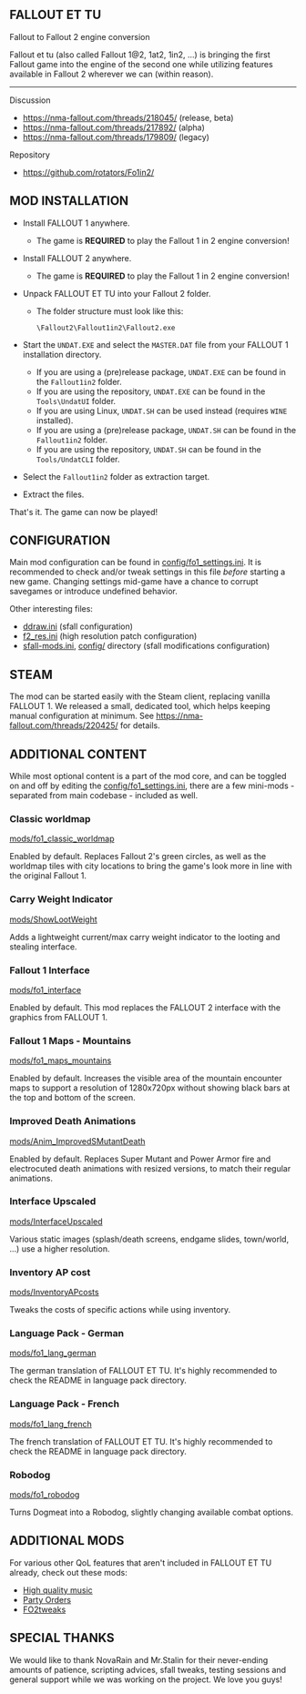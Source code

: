 FALLOUT ET TU
-------------
Fallout to Fallout 2 engine conversion


Fallout et tu (also called Fallout 1@2, 1at2, 1in2, ...) is bringing the first Fallout game into the engine of the second one while utilizing features available in Fallout 2 wherever we can (within reason).

---

Discussion
- https://nma-fallout.com/threads/218045/ (release, beta)
- https://nma-fallout.com/threads/217892/ (alpha)
- https://nma-fallout.com/threads/179809/ (legacy)

Repository
- https://github.com/rotators/Fo1in2/


MOD INSTALLATION
----------------

- Install FALLOUT 1 anywhere.
  - The game is **REQUIRED** to play the Fallout 1 in 2 engine conversion!

- Install FALLOUT 2 anywhere.
  - The game is **REQUIRED** to play the Fallout 1 in 2 engine conversion!

- Unpack FALLOUT ET TU into your Fallout 2 folder.
  - The folder structure must look like this:
    ```
    \Fallout2\Fallout1in2\Fallout2.exe
    ```

- Start the `UNDAT.EXE` and select the `MASTER.DAT` file from your FALLOUT 1 installation directory.
  - If you are using a (pre)release package, `UNDAT.EXE` can be found in the `Fallout1in2` folder.
  - If you are using the repository, `UNDAT.EXE` can be found in the `Tools\UndatUI` folder.
  - If you are using Linux, `UNDAT.SH` can be used instead (requires `WINE` installed).
  - If you are using a (pre)release package, `UNDAT.SH` can be found in the `Fallout1in2` folder.
  - If you are using the repository, `UNDAT.SH` can be found in the `Tools/UndatCLI` folder.

- Select the `Fallout1in2` folder as extraction target.

- Extract the files.

That's it. The game can now be played!


CONFIGURATION
-------------

Main mod configuration can be found in [config/fo1_settings.ini](config/fo1_settings.ini). It is recommended to check and/or tweak settings in this file _before_ starting a new game. Changing settings mid-game have a chance to corrupt savegames or introduce undefined behavior.

Other interesting files:
- [ddraw.ini](ddraw.ini) (sfall configuration)
- [f2_res.ini](f2_res.ini) (high resolution patch configuration)
- [sfall-mods.ini](sfall-mods.ini), [config/](config/) directory (sfall modifications configuration)


STEAM
-----------------

The mod can be started easily with the Steam client, replacing vanilla FALLOUT 1. We released a small, dedicated tool, which helps keeping manual configuration at minimum.
See https://nma-fallout.com/threads/220425/ for details.

ADDITIONAL CONTENT
------------------

While most optional content is a part of the mod core, and can be toggled on and off by editing the [config/fo1_settings.ini](config/fo1_settings.ini), there are a few mini-mods - separated from main codebase - included as well.

### Classic worldmap ###
[mods/fo1_classic_worldmap](mods/fo1_classic_worldmap)

Enabled by default.
Replaces Fallout 2's green circles, as well as the worldmap tiles with city locations to bring the game's look more in line with the original Fallout 1.

### Carry Weight Indicator  ###
[mods/ShowLootWeight](mods/ShowLootWeight)

Adds a lightweight current/max carry weight indicator to the looting and stealing interface.

### Fallout 1 Interface ###
[mods/fo1_interface](mods/fo1_interface)

Enabled by default.
This mod replaces the FALLOUT 2 interface with the graphics from FALLOUT 1.

### Fallout 1 Maps - Mountains ###
[mods/fo1_maps_mountains](mods/fo1_maps_mountains)

Enabled by default.
Increases the visible area of the mountain encounter maps to support a resolution of 1280x720px without showing black bars at the top and bottom of the screen.

### Improved Death Animations ###
[mods/Anim_ImprovedSMutantDeath](mods/Anim_ImprovedSMutantDeath)

Enabled by default.
Replaces Super Mutant and Power Armor fire and electrocuted death animations with resized versions, to match their regular animations.

### Interface Upscaled ###
[mods/InterfaceUpscaled](mods/InterfaceUpscaled)

Various static images (splash/death screens, endgame slides, town/world, ...) use a higher resolution.

### Inventory AP cost ###
[mods/InventoryAPcosts](mods/InventoryAPcosts)

Tweaks the costs of specific actions while using inventory.

### Language Pack - German ###
[mods/fo1_lang_german](mods/fo1_lang_german)

The german translation of FALLOUT ET TU. It's highly recommended to check the README in language pack directory.

### Language Pack - French ###
[mods/fo1_lang_french](mods/fo1_lang_french)

The french translation of FALLOUT ET TU. It's highly recommended to check the README in language pack directory.

### Robodog ###
[mods/fo1_robodog](mods/fo1_robodog)

Turns Dogmeat into a Robodog, slightly changing available combat options.


ADDITIONAL MODS
--------------
For various other QoL features that aren't included in FALLOUT ET TU already, check out these mods:
- [High quality music](https://github.com/BGforgeNet/Fallout2-HQ-music)
- [Party Orders](https://github.com/BGforgeNet/Fallout2_Party_Orders)
- [FO2tweaks](https://github.com/BGforgeNet/FO2tweaks)

SPECIAL THANKS
--------------

We would like to thank NovaRain and Mr.Stalin for their never-ending amounts of patience, scripting advices, sfall tweaks, testing sessions and general support while we was working on the project.
We love you guys!
